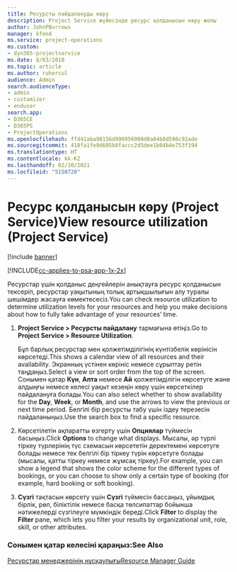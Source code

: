 ```yaml
---
title: Ресурсты пайдалануды көру
description: Project Service жүйесінде ресурс қолданысын көру жолы
author: JohnPBurrows
manager: kfend
ms.service: project-operations
ms.custom:
- dyn365-projectservice
ms.date: 8/03/2018
ms.topic: article
ms.author: ruhercul
audience: Admin
search.audienceType:
- admin
- customizer
- enduser
search.app:
- D365CE
- D365PS
- ProjectOperations
ms.openlocfilehash: ffd41aba98156d990956908d0a04b8d598c92ade
ms.sourcegitcommit: 418fa1fe9d605b8faccc2d5dee1b04b4e753f194
ms.translationtype: HT
ms.contentlocale: kk-KZ
ms.lasthandoff: 02/10/2021
ms.locfileid: "5150720"
---
```

# <a name="view-resource-utilization-project-service"></a><span data-ttu-id="8e13f-103">Ресурс қолданысын көру (Project Service)</span><span class="sxs-lookup"><span data-stu-id="8e13f-103">View resource utilization (Project Service)</span></span>

[!include [banner](../includes/psa-now-project-operations.md)]

[!INCLUDE[cc-applies-to-psa-app-1x-2x](../includes/cc-applies-to-psa-app-1x-2x.md)]

<span data-ttu-id="8e13f-104">Ресурстар үшін қолданыс деңгейлерін анықтауға ресурс қолданысын тексеріп, ресурстар уақытының толық артықшылығын алу туралы шешімдер жасауға көмектесесіз.</span><span class="sxs-lookup"><span data-stu-id="8e13f-104">You can check resource utilization to determine utilization levels for your resources and help you make decisions about how to fully take advantage of your resources’ time.</span></span>  
  
1. <span data-ttu-id="8e13f-105">**Project Service > Ресурсты пайдалану** тармағына өтіңіз.</span><span class="sxs-lookup"><span data-stu-id="8e13f-105">Go to **Project Service > Resource Utilization**.</span></span> 

     <span data-ttu-id="8e13f-106">Бұл барлық ресурстар мен қолжетімділігінің күнтізбелік көрінісін көрсетеді.</span><span class="sxs-lookup"><span data-stu-id="8e13f-106">This shows a calendar view of all resources and their availability.</span></span> <span data-ttu-id="8e13f-107">Экранның үстінен көрініс немесе сұрыптау ретін таңдаңыз.</span><span class="sxs-lookup"><span data-stu-id="8e13f-107">Select a view or sort order from the top of the screen.</span></span> <span data-ttu-id="8e13f-108">Сонымен қатар **Күн**, **Апта** немесе **Ай** қолжетімділігін көрсетуге және алдыңғы немесе келесі уақыт кезеңін көру үшін көрсеткілер пайдалануға болады.</span><span class="sxs-lookup"><span data-stu-id="8e13f-108">You can also select whether to show availability for the **Day**, **Week**, or **Month**, and use the arrows to view the previous or next time period.</span></span> <span data-ttu-id="8e13f-109">Белгілі бір ресурсты табу үшін іздеу терезесін пайдаланыңыз.</span><span class="sxs-lookup"><span data-stu-id="8e13f-109">Use the search box to find a specific resource.</span></span>      
  
2. <span data-ttu-id="8e13f-110">Көрсетілетін ақпаратты өзгерту үшін **Опциялар** түймесін басыңыз.</span><span class="sxs-lookup"><span data-stu-id="8e13f-110">Click **Options** to change what displays.</span></span> <span data-ttu-id="8e13f-111">Мысалы, әр түрлі тіркеу түрлерінің түс схемасын көрсететін деректемені көрсетуге болады немесе тек белгілі бір тіркеу түрін көрсетуге болады (мысалы, қатты тіркеу немесе жұмсақ тіркеу).</span><span class="sxs-lookup"><span data-stu-id="8e13f-111">For example, you can show a legend that shows the color scheme for the different types of bookings, or you can choose to show only a certain type of booking (for example, hard booking or soft booking).</span></span>  

3. <span data-ttu-id="8e13f-112">**Сүзгі** тақтасын көрсету үшін **Сүзгі** түймесін бассаңыз, ұйымдық бірлік, рөл, біліктілік немесе басқа төлсипаттар бойынша нәтижелерді сүзгілеуге мүмкіндік береді.</span><span class="sxs-lookup"><span data-stu-id="8e13f-112">Click **Filter** to display the **Filter** pane, which lets you filter your results by organizational unit, role, skill, or other attributes.</span></span>  
  
### <a name="see-also"></a><span data-ttu-id="8e13f-113">Сонымен қатар келесіні қараңыз:</span><span class="sxs-lookup"><span data-stu-id="8e13f-113">See Also</span></span>  
 [<span data-ttu-id="8e13f-114">Ресурстар менеджерінің нұсқаулығы</span><span class="sxs-lookup"><span data-stu-id="8e13f-114">Resource Manager Guide</span></span>](../psa/resource-manager-guide.md)
